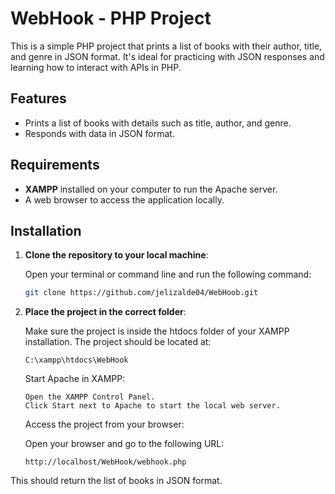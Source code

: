 # WebHook - PHP Project

This is a simple PHP project that prints a list of books with their author, title, and genre in JSON format. It's ideal for practicing with JSON responses and learning how to interact with APIs in PHP.

## Features

- Prints a list of books with details such as title, author, and genre.
- Responds with data in JSON format.

## Requirements

- **XAMPP** installed on your computer to run the Apache server.
- A web browser to access the application locally.

## Installation

1. **Clone the repository to your local machine**:

   Open your terminal or command line and run the following command:

   ```bash
   git clone https://github.com/jelizalde04/WebHoob.git
2. **Place the project in the correct folder**:

     Make sure the project is inside the htdocs folder of your XAMPP installation. The project should be located at:

       C:\xampp\htdocs\WebHook
   
    Start Apache in XAMPP:

       Open the XAMPP Control Panel.
       Click Start next to Apache to start the local web server.
    Access the project from your browser:

     Open your browser and go to the following URL:

       http://localhost/WebHook/webhook.php
    
  This should return the list of books in JSON format.

